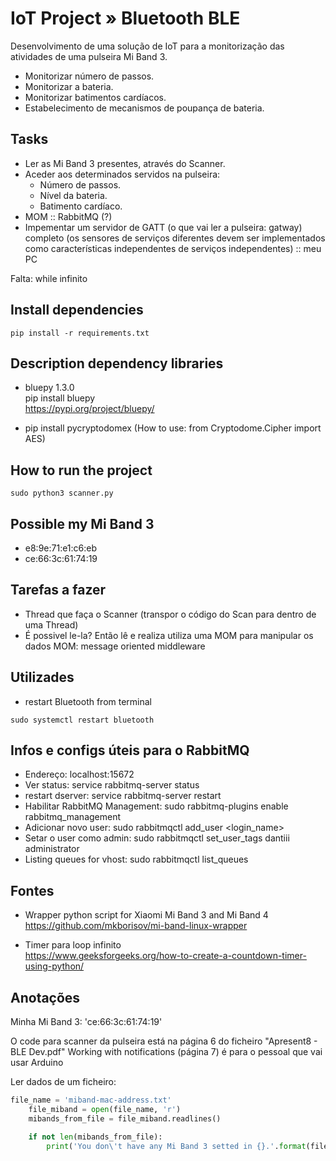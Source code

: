 # IoT Project » Bluetooth BLE

Desenvolvimento de uma solução de IoT para a monitorização das atividades de uma pulseira Mi Band 3.
- Monitorizar número de passos.
- Monitorizar a bateria.
- Monitorizar batimentos cardíacos.
- Estabelecimento de mecanismos de poupança de bateria.

## Tasks

- Ler as Mi Band 3 presentes, através do Scanner.
- Aceder aos determinados servidos na pulseira:
    - Número de passos.
    - Nível da bateria.
    - Batimento cardíaco.
- MOM :: RabbitMQ (?)
- Impementar um servidor de GATT (o que vai ler a pulseira: gatway) completo (os sensores de serviços diferentes devem ser implementados como características independentes de serviços independentes) :: meu PC

Falta:
while infinito

## Install dependencies
```
pip install -r requirements.txt
```
## Description dependency libraries

- bluepy 1.3.0  
pip install bluepy  
https://pypi.org/project/bluepy/

- pip install pycryptodomex (How to use: from Cryptodome.Cipher import AES)

## How to run the project

```
sudo python3 scanner.py
```

## Possible my Mi Band 3

- e8:9e:71:e1:c6:eb
- ce:66:3c:61:74:19

## Tarefas a fazer

- Thread que faça o Scanner (transpor o código do Scan para dentro de uma Thread)
- É possivel le-la? Então lê e realiza utiliza uma MOM para manipular os dados
    MOM: message oriented middleware


## Utilizades

- restart Bluetooth from terminal
```
sudo systemctl restart bluetooth
```
## Infos e configs úteis para o RabbitMQ

- Endereço: localhost:15672
- Ver status: service rabbitmq-server status
- restart dserver: service rabbitmq-server restart
- Habilitar RabbitMQ Management: sudo rabbitmq-plugins enable rabbitmq_management
- Adicionar novo user: sudo rabbitmqctl add_user <login_name> <password>
- Setar o user como admin: sudo rabbitmqctl set_user_tags dantiii administrator
- Listing queues for vhost: sudo rabbitmqctl list_queues

## Fontes

- Wrapper python script for Xiaomi Mi Band 3 and Mi Band 4  
https://github.com/mkborisov/mi-band-linux-wrapper

- Timer para loop infinito  
https://www.geeksforgeeks.org/how-to-create-a-countdown-timer-using-python/

## Anotações

Minha Mi Band 3: 'ce:66:3c:61:74:19'

O code para scanner da pulseira está na página 6 do ficheiro "Apresent8 - BLE Dev.pdf"
Working with notifications (página 7) é para o pessoal que vai usar Arduino

Ler dados de um ficheiro:  
```python
file_name = 'miband-mac-address.txt'
    file_miband = open(file_name, 'r')
    mibands_from_file = file_miband.readlines()

    if not len(mibands_from_file):
        print('You don\'t have any Mi Band 3 setted in {}.'.format(file_name))
```